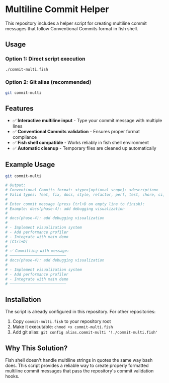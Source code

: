 # Multiline Commit Helper

This repository includes a helper script for creating multiline commit messages that follow Conventional Commits format in fish shell.

## Usage

### Option 1: Direct script execution

```bash
./commit-multi.fish
```

### Option 2: Git alias (recommended)

```bash
git commit-multi
```

## Features

- ✅ **Interactive multiline input** - Type your commit message with multiple lines
- ✅ **Conventional Commits validation** - Ensures proper format compliance
- ✅ **Fish shell compatible** - Works reliably in fish shell environment
- ✅ **Automatic cleanup** - Temporary files are cleaned up automatically

## Example Usage

```bash
git commit-multi

# Output:
# Conventional Commits format: <type>[optional scope]: <description>
# Valid types: feat, fix, docs, style, refactor, perf, test, chore, ci, revert
#
# Enter commit message (press Ctrl+D on empty line to finish):
# Example: docs(phase-4): add debugging visualization
#
# docs(phase-4): add debugging visualization
#
# - Implement visualization system
# - Add performance profiler
# - Integrate with main demo
# [Ctrl+D]
#
# ✅ Committing with message:
# ─────────────────────────
# docs(phase-4): add debugging visualization
#
# - Implement visualization system
# - Add performance profiler
# - Integrate with main demo
# ─────────────────────────
```

## Installation

The script is already configured in this repository. For other repositories:

1. Copy `commit-multi.fish` to your repository root
2. Make it executable: `chmod +x commit-multi.fish`
3. Add git alias: `git config alias.commit-multi '!./commit-multi.fish'`

## Why This Solution?

Fish shell doesn't handle multiline strings in quotes the same way bash does. This script provides a reliable way to create properly formatted multiline commit messages that pass the repository's commit validation hooks.
